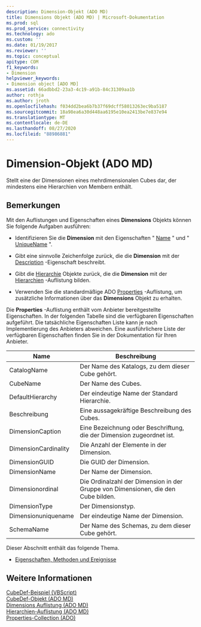 ```yaml
---
description: Dimension-Objekt (ADO MD)
title: Dimensions Objekt (ADO MD) | Microsoft-Dokumentation
ms.prod: sql
ms.prod_service: connectivity
ms.technology: ado
ms.custom: ''
ms.date: 01/19/2017
ms.reviewer: ''
ms.topic: conceptual
apitype: COM
f1_keywords:
- Dimension
helpviewer_keywords:
- Dimension object [ADO MD]
ms.assetid: 66adbbd2-23a3-4c19-a91b-84c31309aa1b
author: rothja
ms.author: jroth
ms.openlocfilehash: f034dd2bea6b7b37f69dcff58013263ec9ba5187
ms.sourcegitcommit: 18a98ea6a30d448aa6195e10ea2413be7e837e94
ms.translationtype: MT
ms.contentlocale: de-DE
ms.lasthandoff: 08/27/2020
ms.locfileid: "88986881"
---
```

# <a name="dimension-object-ado-md"></a>Dimension-Objekt (ADO MD)
Stellt eine der Dimensionen eines mehrdimensionalen Cubes dar, der mindestens eine Hierarchien von Membern enthält.  
  
## <a name="remarks"></a>Bemerkungen  
 Mit den Auflistungen und Eigenschaften eines **Dimensions** Objekts können Sie folgende Aufgaben ausführen:  
  
-   Identifizieren Sie die **Dimension** mit den Eigenschaften " [Name](./name-property-ado-md.md) " und " [UniqueName](./uniquename-property-ado-md.md) ".  
  
-   Gibt eine sinnvolle Zeichenfolge zurück, die die **Dimension** mit der [Description](./description-property-ado-md.md) -Eigenschaft beschreibt.  
  
-   Gibt die [Hierarchie](./hierarchy-object-ado-md.md) Objekte zurück, die die **Dimension** mit der [Hierarchien](./hierarchies-collection-ado-md.md) -Auflistung bilden.  
  
-   Verwenden Sie die standardmäßige ADO [Properties](../ado-api/properties-collection-ado.md) -Auflistung, um zusätzliche Informationen über das **Dimensions** Objekt zu erhalten.  
  
 Die **Properties** -Auflistung enthält vom Anbieter bereitgestellte Eigenschaften. In der folgenden Tabelle sind die verfügbaren Eigenschaften aufgeführt. Die tatsächliche Eigenschaften Liste kann je nach Implementierung des Anbieters abweichen. Eine ausführlichere Liste der verfügbaren Eigenschaften finden Sie in der Dokumentation für Ihren Anbieter.  
  
|Name|Beschreibung|  
|----------|-----------------|  
|CatalogName|Der Name des Katalogs, zu dem dieser Cube gehört.|  
|CubeName|Der Name des Cubes.|  
|DefaultHierarchy|Der eindeutige Name der Standard Hierarchie.|  
|Beschreibung|Eine aussagekräftige Beschreibung des Cubes.|  
|DimensionCaption|Eine Bezeichnung oder Beschriftung, die der Dimension zugeordnet ist.|  
|DimensionCardinality|Die Anzahl der Elemente in der Dimension.|  
|DimensionGUID|Die GUID der Dimension.|  
|DimensionName|Der Name der Dimension.|  
|Dimensionordinal|Die Ordinalzahl der Dimension in der Gruppe von Dimensionen, die den Cube bilden.|  
|DimensionType|Der Dimensionstyp.|  
|Dimensionuniquename|Der eindeutige Name der Dimension.|  
|SchemaName|Der Name des Schemas, zu dem dieser Cube gehört.|  
  
 Dieser Abschnitt enthält das folgende Thema.  
  
-   [Eigenschaften, Methoden und Ereignisse](./dimension-object-properties-methods-and-events.md)  
  
## <a name="see-also"></a>Weitere Informationen  
 [CubeDef-Beispiel (VBScript)](./cubedef-example-vbscript.md)   
 [CubeDef-Objekt (ADO MD)](./cubedef-object-ado-md.md)   
 [Dimensions Auflistung (ADO MD)](./dimensions-collection-ado-md.md)   
 [Hierarchien-Auflistung (ADO MD)](./hierarchies-collection-ado-md.md)   
 [Properties-Collection (ADO)](../ado-api/properties-collection-ado.md)